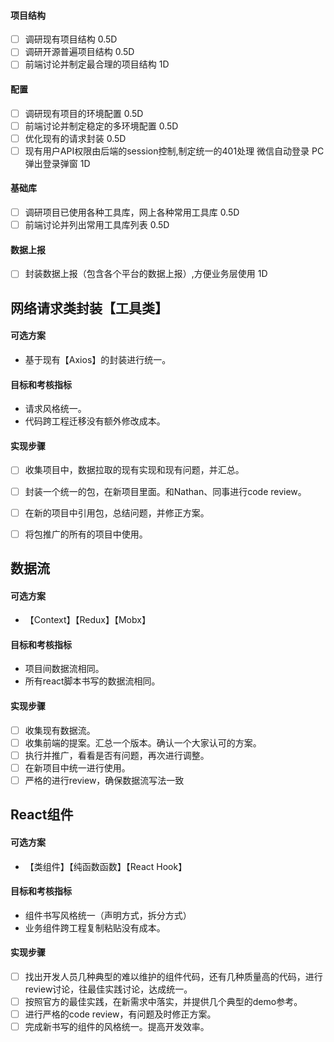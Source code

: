 #### 项目结构

* [ ] 调研现有项目结构 0.5D
* [ ] 调研开源普遍项目结构 0.5D
* [ ] 前端讨论并制定最合理的项目结构 1D

#### 配置

* [ ] 调研现有项目的环境配置 0.5D
* [ ] 前端讨论并制定稳定的多环境配置 0.5D
* [ ] 优化现有的请求封装 0.5D
* [ ] 现有用户API权限由后端的session控制,制定统一的401处理 微信自动登录 PC弹出登录弹窗 1D

#### 基础库

* [ ] 调研项目已使用各种工具库，网上各种常用工具库 0.5D
* [ ] 前端讨论并列出常用工具库列表 0.5D

#### 数据上报

* [ ] 封装数据上报（包含各个平台的数据上报）,方便业务层使用 1D

## 网络请求类封装【工具类】
#### 可选方案
- 基于现有【Axios】的封装进行统一。
#### 目标和考核指标
- 请求风格统一。
- 代码跨工程迁移没有额外修改成本。
#### 实现步骤
* [ ] 收集项目中，数据拉取的现有实现和现有问题，并汇总。
* [ ] 封装一个统一的包，在新项目里面。和Nathan、同事进行code review。
* [ ] 在新的项目中引用包，总结问题，并修正方案。
* [ ] 将包推广的所有的项目中使用。


## 数据流 
#### 可选方案
- 【Context】【Redux】【Mobx】
#### 目标和考核指标
- 项目间数据流相同。
- 所有react脚本书写的数据流相同。
#### 实现步骤
* [ ] 收集现有数据流。
* [ ] 收集前端的提案。汇总一个版本。确认一个大家认可的方案。
* [ ] 执行并推广，看看是否有问题，再次进行调整。
* [ ] 在新项目中统一进行使用。
* [ ] 严格的进行review，确保数据流写法一致

## React组件
#### 可选方案
- 【类组件】【纯函数函数】【React Hook】
#### 目标和考核指标
- 组件书写风格统一（声明方式，拆分方式）
- 业务组件跨工程复制粘贴没有成本。
#### 实现步骤
* [ ] 找出开发人员几种典型的难以维护的组件代码，还有几种质量高的代码，进行review讨论，往最佳实践讨论，达成统一。
* [ ] 按照官方的最佳实践，在新需求中落实，并提供几个典型的demo参考。
* [ ] 进行严格的code review，有问题及时修正方案。
* [ ] 完成新书写的组件的风格统一。提高开发效率。
